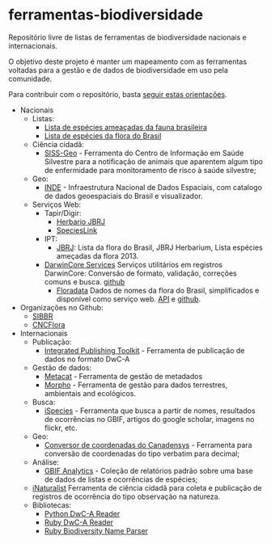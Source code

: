 ferramentas-biodiversidade
==========================

Repositório livre de listas de ferramentas de biodiversidade nacionais e internacionais.

O objetivo deste projeto é manter um mapeamento com as ferramentas voltadas para a gestão e de dados de biodiversidade em uso pela comunidade.

Para contribuir com o repositório, basta [seguir estas orientações](CONTRIBUA.md).

- Nacionais
  - Listas:
    - [Lista de espécies ameaçadas da fauna brasileira](http://www.icmbio.gov.br/portal/biodiversidade/fauna-brasileira/lista-de-especies.html)
    - [Lista de espécies da flora do Brasil](http://floradobrasil.jbrj.gov.br/jabot/listaBrasil/PrincipalUC/PrincipalUC.do) 
  - Ciência cidadã:
    - [SISS-Geo](http://www.biodiversidade.ciss.fiocruz.br/apresenta%C3%A7%C3%A3o-0) - Ferramenta do Centro de Informação em Saúde Silvestre para a notificação de animais que aparentem algum tipo de enfermidade para monitoramento de risco à saúde silvestre;
  - Geo:
    - [INDE](http://www.inde.gov.br/geo-servicos) - Infraestrutura Nacional de Dados Espaciais, com catalogo de dados geoespaciais do Brasil e visualizador.
  - Serviços Web:
    - Tapir/Digir:
      - [Herbario JBRJ](http://tapirlink.jbrj.gov.br/tapir.php/tapir.php/RB)
      - [SpeciesLink](http://tapir.cria.org.br/tapirlink/tapir.php/specieslink)
    - IPT:
      - [JBRJ](http://ipt.jbrj.gov.br/ipt): Lista da flora do Brasil, JBRJ Herbarium, Lista espécies ameçadas da flora 2013.
    - [DarwinCore Services](http://cncflora.jbrj.gov.br/dwc_services/index.html) Serviços utilitários em registros DarwinCore: Conversão de formato, validação, correções comuns e busca. [github](https://github.com/CNCFlora/dwc-services)
        - [Floradata](http://cncflora.jbrj.gov.br/floradata) Dados de nomes da flora do Brasil, simplificados e disponível como serviço web. [API](http://cncflora.jbrj.gov.br/floradata/api.html) e [github](https://github.com/CNCFlora/floradata).
 - Organizações no Github:
   - [SIBBR](https://github.com/sibbr)
   - [CNCFlora](https://github.com/cncflora)
- Internacionais
  - Publicação:
    - [Integrated Publishing Toolkit](http://www.gbif.org/ipt) - Ferramenta de publicação de dados no formato DwC-A
  - Gestão de dados:
    - [Metacat](https://knb.ecoinformatics.org/knb/docs/) - Ferramenta de gestão de metadados
    - [Morpho](https://knb.ecoinformatics.org/#tools/morpho) - Ferramenta de gestão para dados terrestres, ambientais and ecológicos.
  - Busca:
    - [iSpecies](http://ispecies.org/) - Ferramenta que busca a partir de nomes, resultados de ocorrências no GBIF, artigos do google scholar, imagens no flickr, etc.
  - Geo:
    - [Conversor de coordenadas do Canadensys](http://data.canadensys.net/tools/coordinates) - Ferramenta para conversão de coordenadas do tipo verbatim para decimal;
  - Análise:
    - [GBIF Analytics](http://analytics.gbif-uat.org/) - Coleção de relatórios padrão sobre uma base de dados de listas e ocorrências de espécies;
  - [iNaturalist](http://www.inaturalist.org/) Ferramenta de ciência cidadã para coleta e publicação de registros de ocorrência do tipo observação na natureza.
  - Bibliotecas:
    - [Python DwC-A Reader](https://github.com/BelgianBiodiversityPlatform/python-dwca-reader)
    - [Ruby DwC-A Reader](https://github.com/GlobalNamesArchitecture/dwc-archive)
    - [Ruby Biodiversity Name Parser](https://github.com/GlobalNamesArchitecture/biodiversity)
